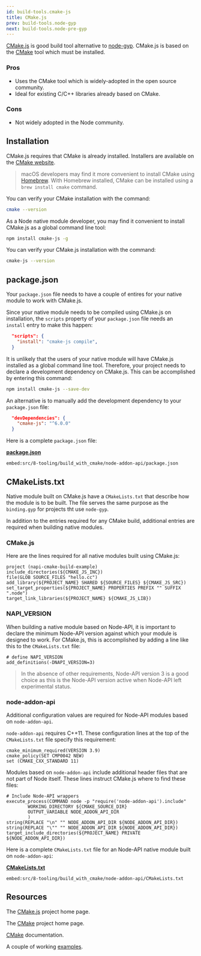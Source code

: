 ```yaml
---
id: build-tools.cmake-js
title: CMake.js
prev: build-tools.node-gyp
next: build-tools.node-pre-gyp
---
```


[CMake.js](https://github.com/cmake-js/cmake-js) is good build tool alternative to [node-gyp](node-gyp). CMake.js is based on the [CMake](https://cmake.org) tool which must be installed.

### Pros

- Uses the CMake tool which is widely-adopted in the open source community.
- Ideal for existing C/C++ libraries already based on CMake.

### Cons

- Not widely adopted in the Node community.

## Installation

CMake.js requires that CMake is already installed. Installers are available on the [CMake website](https://cmake.org).

> macOS developers may find it more convenient to install CMake using [Homebrew](https://brew.sh). With Homebrew installed, CMake can be installed using a `brew install cmake` command.

You can verify your CMake installation with the command:

```bash
cmake --version
```

As a Node native module developer, you may find it convenient to install CMake.js as a global command line tool:

```bash
npm install cmake-js -g
```

You can verify your CMake.js installation with the command:

```bash
cmake-js --version
```

## package.json

Your `package.json` file needs to have a couple of entires for your native module to work with CMake.js.

Since your native module needs to be compiled using CMake.js on installation, the `scripts` property of your `package.json` file needs an `install` entry to make this happen:

```json
  "scripts": {
    "install": "cmake-js compile",
  }
```

It is unlikely that the users of your native module will have CMake.js installed as a global command line tool. Therefore, your project needs to declare a development dependency on CMake.js. This can be accomplished by entering this command:

```bash
npm install cmake-js --save-dev
```

An alternative is to manually add the development dependency to your `package.json` file:

```json
  "devDependencies": {
    "cmake-js": "^6.0.0"
  }
```

Here is a complete `package.json` file:

 [**package.json**](https://github.com/nodejs/node-addon-examples/blob/main/src/8-tooling/build_with_cmake/node-addon-api/package.json)

`embed:src/8-tooling/build_with_cmake/node-addon-api/package.json`

## CMakeLists.txt

Native module built on CMake.js have a `CMakeLists.txt`  that describe how the module is to be built. The file serves the same purpose as the  `binding.gyp` for projects tht use  `node-gyp`.

In addition to the entries required for any CMake build, additional entries are required when building native modules.

### CMake.js

Here are the lines required for all native modules built using CMake.js:

```
project (napi-cmake-build-example)
include_directories(${CMAKE_JS_INC})
file(GLOB SOURCE_FILES "hello.cc")
add_library(${PROJECT_NAME} SHARED ${SOURCE_FILES} ${CMAKE_JS_SRC})
set_target_properties(${PROJECT_NAME} PROPERTIES PREFIX "" SUFFIX ".node")
target_link_libraries(${PROJECT_NAME} ${CMAKE_JS_LIB})
```

### NAPI_VERSION

When building a native module based on Node-API, it is important to declare the minimum Node-API version against which your module is designed to work. For CMake.js, this is accomplished by adding a line like this to the `CMakeLists.txt` file:

```
# define NAPI_VERSION
add_definitions(-DNAPI_VERSION=3)
```

> In the absence of other requirements, Node-API version 3 is a good choice as this is the Node-API version active when Node-API left experimental status.

### node-addon-api

Additional configuration values are required for Node-API modules based on `node-addon-api`.

`node-addon-api` requires C++11. These configuration lines at the top of the `CMakeLists.txt` file specify this requirement:

```
cmake_minimum_required(VERSION 3.9)
cmake_policy(SET CMP0042 NEW)
set (CMAKE_CXX_STANDARD 11)
```

Modules based on `node-addon-api` include additional header files that are not part of Node itself. These lines instruct CMake.js where to find these files:

```
# Include Node-API wrappers
execute_process(COMMAND node -p "require('node-addon-api').include"
        WORKING_DIRECTORY ${CMAKE_SOURCE_DIR}
        OUTPUT_VARIABLE NODE_ADDON_API_DIR
        )
string(REPLACE "\n" "" NODE_ADDON_API_DIR ${NODE_ADDON_API_DIR})
string(REPLACE "\"" "" NODE_ADDON_API_DIR ${NODE_ADDON_API_DIR})
target_include_directories(${PROJECT_NAME} PRIVATE ${NODE_ADDON_API_DIR})
```

Here is a complete `CMakeLists.txt` file for an Node-API native module built on `node-addon-api`:

 [**CMakeLists.txt**](https://github.com/nodejs/node-addon-examples/blob/main/src/8-tooling/build_with_cmake/node-addon-api/CMakeLists.txt)

`embed:src/8-tooling/build_with_cmake/node-addon-api/CMakeLists.txt`

## Resources

The [CMake.js](https://github.com/cmake-js/cmake-js) project home page.

The [CMake](https://cmake.org) project home page.

[CMake](https://cmake.org/documentation/) documentation.

A couple of working [examples](https://github.com/nodejs/node-addon-examples/tree/main/build_with_cmake).
